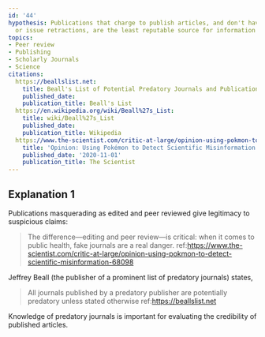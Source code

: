 ```yaml
---
id: '44'
hypothesis: Publications that charge to publish articles, and don't have peer review
  or issue retractions, are the least reputable source for information
topics:
- Peer review
- Publishing
- Scholarly Journals
- Science
citations:
  https://beallslist.net:
    title: Beall's List of Potential Predatory Journals and Publications
    published_date: 
    publication_title: Beall's List
  https://en.wikipedia.org/wiki/Beall%27s_List:
    title: wiki/Beall%27s_List
    published_date: 
    publication_title: Wikipedia
  https://www.the-scientist.com/critic-at-large/opinion-using-pokmon-to-detect-scientific-misinformation-68098:
    title: 'Opinion: Using Pokémon to Detect Scientific Misinformation'
    published_date: '2020-11-01'
    publication_title: The Scientist
---
```

## Explanation 1

Publications masquerading as edited and peer reviewed give legitimacy to suspicious claims:

> The difference—editing and peer review—is critical: when it comes to public health, fake journals are a real danger.
> ref:https://www.the-scientist.com/critic-at-large/opinion-using-pokmon-to-detect-scientific-misinformation-68098

Jeffrey Beall (the publisher of a prominent list of predatory journals) states,

> All journals published by a predatory publisher are potentially predatory unless stated otherwise
> ref:https://beallslist.net

Knowledge of predatory journals is important for evaluating the credibility of published articles.
